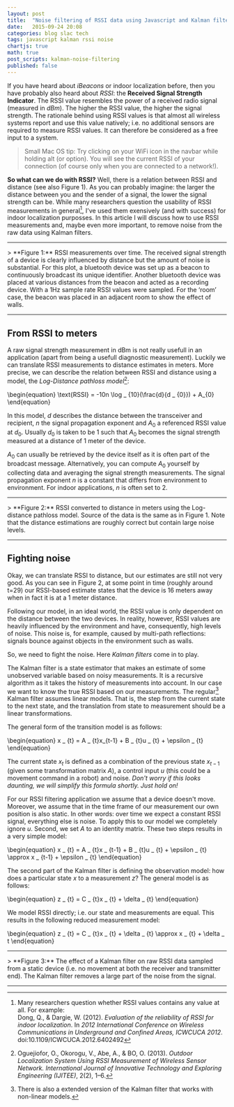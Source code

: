 ```yaml
---
layout: post
title:  "Noise filtering of RSSI data using Javascript and Kalman filters"
date:   2015-09-24 20:08
categories: blog slac tech
tags: javascript kalman rssi noise
chartjs: true
math: true
post_scripts: kalman-noise-filtering
published: false
---
```


If you have heard about *iBeacons* or indoor localization before, then you have probably also heard about *RSSI*: the **Received Signal Strength Indicator**. The RSSI value resembles the power of a received radio signal (measured in *dBm*). The higher the RSSI value, the higher the signal strength. The rationale behind using RSSI values is that almost all wireless systems report and use this value natively; i.e. no additional sensors are required to measure RSSI values. It can therefore be considered as a free input to a system.

> Small Mac OS tip: Try clicking on your WiFi icon in the navbar while holding alt (or option). You will see the current RSSI of your connection (of course only when you are connected to a network!).

**So what can we do with RSSI?** Well, there is a relation between RSSI and distance (see also Figure 1). As you can probably imagine: the larger the distance between you and the sender of a signal, the lower the signal strength can be. While many researchers question the usability of RSSI measurements in general[^1], I've used them exensively (and with success) for indoor localization purposses. In this article I will discuss how to use RSSI measurements and, maybe even more important, to remove noise from the raw data using Kalman filters.

-----
<div id="chart-kalman-1-legend"></div>
<canvas id="chart-kalman-1" width="640" height="400"></canvas>
> **Figure 1:** RSSI measurements over time. The received signal strength of a device is clearly influenced by distance but the amount of noise is substantial. For this plot, a bluetooth device was set up as a beacon to continuously broadcast its unique identifier. Another bluetooth device was placed at various distances from the beacon and acted as a recording device. With a 1Hz sample rate RSSI values were sampled. For the ‘room’ case, the beacon was placed in an adjacent room to show the effect of walls.

-----

## From RSSI to meters

A raw signal strength measurement in dBm is not really usefull in an application (apart from being a usefull diagnostic measurement). Luckily we can translate RSSI measurements to distance estimates in meters. More precise, we can describe the relation between RSSI and distance using a model, the *Log-Distance pathloss model*[^2]:

\begin{equation}
\text{RSSI} = -10n \log _ {10}(\frac{d}{d _ {0}}) + A_{0}
\end{equation}

In this model, $d$ describes the distance between the transceiver and recipient, $n$ the signal propagation exponent and $A _ {0}$ a referenced RSSI value at $d _ {0}$. Usually $d _ {0}$ is taken to be 1 such that $A _ {0}$ becomes the signal strength measured at a distance of 1 meter of the device.

$A _ 0$ can usually be retrieved by the device itself as it is often part of the broadcast message. Alternatively, you can compute $A _ 0$ yourself by collecting data and averaging the signal strength measurements. The signal propagation exponent $n$ is a constant that differs from environment to environment. For indoor applications, $n$ is often set to $2$.

 -----
 <div id="chart-kalman-3-legend"></div>
 <canvas id="chart-kalman-3" width="640" height="400"></canvas>
 > **Figure 2:** RSSI converted to distance in meters using the Log-distance pathloss model. Source of the data is the same as in Figure 1. Note that the distance estimations are roughly correct but contain large noise levels.

 -----

## Fighting noise

Okay, we can translate RSSI to distance, but our estimates are still not very good. As you can see in Figure 2, at some point in time (roughly around t=29) our RSSI-based estimate states that the device is 16 meters away when in fact it is at a 1 meter distance.

Following our model, in an ideal world, the RSSI value is only dependent on the distance between the two devices. In reality, however, RSSI values are heavily influenced by the environment and have, consequently, high levels of noise. This noise is, for example, caused by multi-path reflections: signals bounce against objects in the environment such as walls.

So, we need to fight the noise. Here *Kalman filters* come in to play.

The Kalman filter is a state estimator that makes an estimate of some unobserved variable based on noisy measurements. It is a recursive algorithm as it takes the history of measurements into account. In our case we want to know the true RSSI based on our measurements. The regular[^3] Kalman filter assumes linear models. That is, the step from the current state to the next state, and the translation from state to measurement should be a linear transformations.

The general form of the transition model is as follows:

\begin{equation}
x _ {t} = A _ {t}x_{t-1} + B _ {t}u _ {t} + \epsilon _ {t}
\end{equation}

The current state $x _ t$ is defined as a combination of the previous state $x _ {t-1}$ (given some transformation matrix $A$), a control input $u$ (this could be a movement command in a robot) and noise. *Don't worry if this looks daunting, we will simplify this formula shortly. Just hold on!*

For our RSSI filtering application we assume that a device doesn't move. Moreover, we assume that in the time frame of our measurement our own position is also static. In other words: over time we expect a constant RSSI signal, everything else is noise. To apply this to our model we completely ignore $u$. Second, we set $A$ to an identity matrix. These two steps results in a very simple model:

\begin{equation}
x _ {t} = A _ {t}x _ {t-1} + B _ {t}u _ {t} + \epsilon _ {t} \approx x _ {t-1} + \epsilon _ {t}
\end{equation}

The second part of the Kalman filter is defining the observation model: how does a particular state $x$ to a measurement $z$? The general model is as follows:

\begin{equation}
z _ {t} = C _ {t}x _ {t} + \delta _ {t}
\end{equation}

We model RSSI directly; i.e. our state and measurements are equal. This results in the following reduced measurement model:

\begin{equation}
z _ {t} = C _ {t}x _ {t} + \delta _ {t} \approx x _ {t} + \delta _ t
\end{equation}

-----
<div id="chart-kalman-2-legend"></div>
<canvas id="chart-kalman-2" width="640" height="400"></canvas>
> **Figure 3:** The effect of a Kalman filter on raw RSSI data sampled from a static device (i.e. no movement at both the receiver and transmitter end). The Kalman filter removes a large part of the noise from the signal.

-----

[^1]: Many researchers question whether RSSI values contains any value at all. For example:<br> Dong, Q., & Dargie, W. (2012). _Evaluation of the reliability of RSSI for indoor localization_. In _2012 International Conference on Wireless Communications in Underground and Confined Areas, ICWCUCA 2012_. doi:10.1109/ICWCUCA.2012.6402492
[^2]: Oguejiofor, O., Okorogu, V., Abe, A., & BO, O. (2013). _Outdoor Localization System Using RSSI Measurement of Wireless Sensor Network. International Journal of Innovative Technology and Exploring Engineering (IJITEE)_, 2(2), 1–6.
[^3]: There is also a extended version of the Kalman filter that works with non-linear models.
